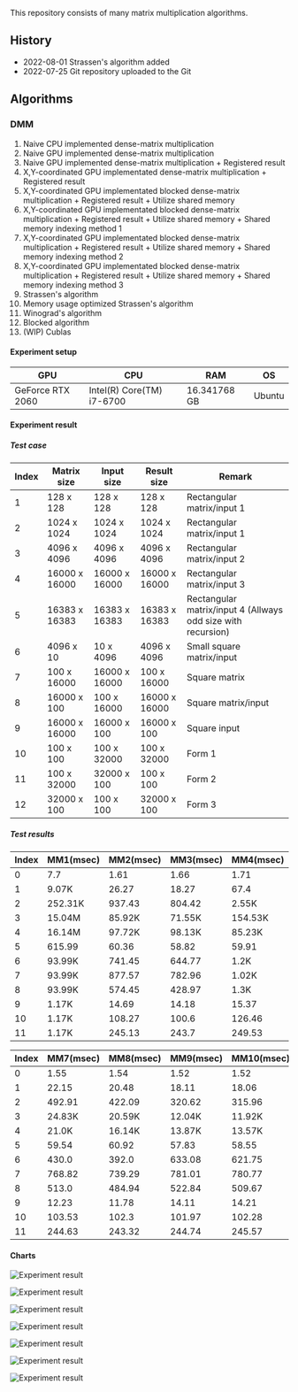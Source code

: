 This repository consists of many matrix multiplication algorithms.

## History ##
- 2022-08-01 Strassen's algorithm added
- 2022-07-25 Git repository uploaded to the Git

## Algorithms ##

### DMM ###
1. Naive CPU implemented dense-matrix multiplication
2. Naive GPU implemented dense-matrix multiplication
3. Naive GPU implemented dense-matrix multiplication + Registered result 
4. X,Y-coordinated GPU implementated dense-matrix multiplication + Registered result
5. X,Y-coordinated GPU implementated blocked dense-matrix multiplication + Registered result + Utilize shared memory
6. X,Y-coordinated GPU implementated blocked dense-matrix multiplication + Registered result + Utilize shared memory + Shared memory indexing method 1
7. X,Y-coordinated GPU implementated blocked dense-matrix multiplication + Registered result + Utilize shared memory + Shared memory indexing method 2
8. X,Y-coordinated GPU implementated blocked dense-matrix multiplication + Registered result + Utilize shared memory + Shared memory indexing method 3
9. Strassen's algorithm
10. Memory usage optimized Strassen's algorithm
11. Winograd's algorithm
12. Blocked algorithm
13. (WIP) Cublas

#### Experiment setup ####

| GPU | CPU | RAM | OS |
| --- | --- | --- | --- |
| GeForce RTX 2060 | Intel(R) Core(TM) i7-6700 | 16.341768 GB | Ubuntu |

#### Experiment result ####

##### Test case #####
| Index | Matrix size | Input size | Result size | Remark |
| ----- | ----------- | ---------- | ----------- | ------ |
| 1 | 128 x 128 | 128 x 128 | 128 x 128 | Rectangular matrix/input 1 |
| 2 | 1024 x 1024 | 1024 x 1024 | 1024 x 1024 | Rectangular matrix/input 1 |
| 3 | 4096 x 4096 | 4096 x 4096 | 4096 x 4096 | Rectangular matrix/input 2 |
| 4 | 16000 x 16000 | 16000 x 16000 | 16000 x 16000 | Rectangular matrix/input 3 |
| 5 | 16383 x 16383 | 16383 x 16383 | 16383 x 16383 | Rectangular matrix/input 4 (Allways odd size with recursion) |
| 6 | 4096 x 10 | 10 x 4096 | 4096 x 4096 | Small square matrix/input |
| 7 | 100 x 16000 | 16000 x 16000 | 100 x 16000 | Square matrix|
| 8 | 16000 x 100 | 100 x 16000 | 16000 x 16000 | Square matrix/input |
| 9 | 16000 x 16000 | 16000 x 100 | 16000 x 100 | Square input |
| 10 | 100 x 100 | 100 x 32000 | 100 x 32000 | Form 1 |
| 11 | 100 x 32000 | 32000 x 100 | 100 x 100 | Form 2 |
| 12 | 32000 x 100 | 100 x 100 | 32000 x 100 | Form 3 |

##### Test results #####
| Index | MM1(msec) | MM2(msec) | MM3(msec) | MM4(msec) | MM5(msec) | MM6(msec) |
| ----- | --------- | --------- | --------- | --------- | --------- | --------- |
| 0 | 7.7 | 1.61 | 1.66 | 1.71 | 1.73 | 1.72 | 
| 1 | 9.07K | 26.27 | 18.27 | 67.4 | 74.37 | 68.98 | 
| 2 | 252.31K | 937.43 | 804.42 | 2.55K | 2.83K | 2.76K | 
| 3 | 15.04M | 85.92K | 71.55K | 154.53K | 165.65K | 161.37K | 
| 4 | 16.14M | 97.72K | 98.13K | 85.23K | 171.26K | 166.65K | 
| 5 | 615.99 | 60.36 | 58.82 | 59.91 | 67.84 | 67.78 | 
| 6 | 93.99K | 741.45 | 644.77 | 1.2K | 1.55K | 1.5K | 
| 7 | 93.99K | 877.57 | 782.96 | 1.02K | 1.64K | 1.62K | 
| 8 | 93.99K | 574.45 | 428.97 | 1.3K | 1.64K | 1.61K | 
| 9 | 1.17K | 14.69 | 14.18 | 15.37 | 26.98 | 26.44 | 
| 10 | 1.17K | 108.27 | 100.6 | 126.46 | 136.01 | 141.98 | 
| 11 | 1.17K | 245.13 | 243.7 | 249.53 | 265.61 | 264.71 |

| Index | MM7(msec) | MM8(msec) | MM9(msec) | MM10(msec) | MM11(msec) | MM12(msec) |
| ----- | --------- | --------- | --------- | ---------- | ---------- |---------- | 
| 0 | 1.55 | 1.54 | 1.52 | 1.52 | 1.61 | 1.60 |
| 1 | 22.15 | 20.48 | 18.11 | 18.06 | 18.21 | 18.14 |
| 2 | 492.91 | 422.09 | 320.62 | 315.96 | 305.43 | 345.61 |
| 3 | 24.83K | 20.59K | 12.04K | 11.92K | 11.38K | 1.69K |
| 4 | 21.0K | 16.14K | 13.87K | 13.57K | 12.89K | 18.83K |
| 5 | 59.54 | 60.92 | 57.83 | 58.55 | 60.08 | 59.77 |
| 6 | 430.0 | 392.0 | 633.08 | 621.75 | 596.2 | 596.23 |
| 7 | 768.82 | 739.29 | 781.01 | 780.77 | 772.6 | 765.33 |
| 8 | 513.0 | 484.94 | 522.84 | 509.67 | 478.36 | 454.79 |
| 9 | 12.23 | 11.78 | 14.11 | 14.21 | 14.2 | 14.16 |
| 10 | 103.53 | 102.3 | 101.97 | 102.28 | 102.05 | 102.73 |
| 11 | 244.63 | 243.32 | 244.74 | 245.57 | 245.21 | 243.28 |

#### Charts ####
![Experiment result](https://github.com/aintmos/Matrix-multiplications/blob/main/doc/Result.png?raw=true)

![Experiment result](https://github.com/aintmos/Matrix-multiplications/blob/main/doc/Result_drop_some.png?raw=true)

![Experiment result](https://github.com/aintmos/Matrix-multiplications/blob/main/doc/Throughput.png?raw=true)

![Experiment result](https://github.com/aintmos/Matrix-multiplications/blob/main/doc/Throughput_drop_some.png?raw=true)

![Experiment result](https://github.com/aintmos/Matrix-multiplications/blob/main/doc/Testcase5.png?raw=true)

![Experiment result](https://github.com/aintmos/Matrix-multiplications/blob/main/doc/Testcase5_drop_some.png?raw=true)

![Experiment result](https://github.com/aintmos/Matrix-multiplications/blob/main/doc/Rank.png?raw=true)
